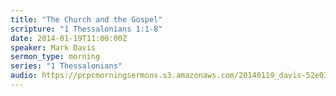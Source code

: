 ```yaml
---
title: "The Church and the Gospel"
scripture: "1 Thessalonians 1:1-8"
date: 2014-01-19T11:00:00Z
speaker: Mark Davis
sermon_type: morning
series: "1 Thessalonians"
audio: https://pcpcmorningsermons.s3.amazonaws.com/20140119_davis-52e03f25ed87f.mp3 
---
```



